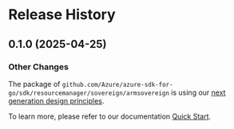 # Release History

## 0.1.0 (2025-04-25)
### Other Changes

The package of `github.com/Azure/azure-sdk-for-go/sdk/resourcemanager/sovereign/armsovereign` is using our [next generation design principles](https://azure.github.io/azure-sdk/general_introduction.html).

To learn more, please refer to our documentation [Quick Start](https://aka.ms/azsdk/go/mgmt).